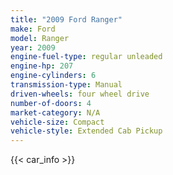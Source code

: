 ```yaml
---
title: "2009 Ford Ranger"
make: Ford
model: Ranger
year: 2009
engine-fuel-type: regular unleaded
engine-hp: 207
engine-cylinders: 6
transmission-type: Manual
driven-wheels: four wheel drive
number-of-doors: 4
market-category: N/A
vehicle-size: Compact
vehicle-style: Extended Cab Pickup
---
```


{{< car_info >}}
